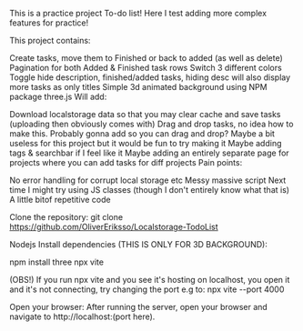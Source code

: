 This is a practice project To-do list! Here I test adding more complex features for practice!

This project contains:

Create tasks, move them to Finished or back to added (as well as delete)
Pagination for both Added & Finished task rows
Switch 3 different colors
Toggle hide description, finished/added tasks, hiding desc will also display more tasks as only titles
Simple 3d animated background using NPM package three.js
Will add:

Download localstorage data so that you may clear cache and save tasks (uploading then obviously comes with)
Drag and drop tasks, no idea how to make this.
Probably gonna add so you can drag and drop? Maybe a bit useless for this project but it would be fun to try making it
Maybe adding tags & searchbar if I feel like it
Maybe adding an entirely separate page for projects where you can add tasks for diff projects
Pain points:

No error handling for corrupt local storage etc
Messy massive script
Next time I might try using JS classes (though I don't entirely know what that is)
A little bitof repetitive code

Clone the repository:
git clone https://github.com/OliverEriksso/Localstorage-TodoList

Nodejs Install dependencies (THIS IS ONLY FOR 3D BACKGROUND):

npm install three
npx vite

(OBS!) If you run npx vite and you see it's hosting on localhost, you open it and it's not connecting, try changing the port e.g to: npx vite --port 4000

 Open your browser: After running the server, open your browser and navigate to http://localhost:(port here).